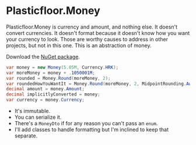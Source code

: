 # Plasticfloor.Money
Plasticfloor.Money is currency and amount, and nothing else. It doesn't convert currencies. It doesn't format because it doesn't know how you want your currency to look. Those are worthy causes to address in other projects, but not in this one. This is an abstraction of money.

Download the [NuGet package](https://www.nuget.org/packages/Plasticfloor.Money).

```csharp
var money = new Money(5.05M, Currency.HRK);
var moreMoney = money + .1050001M;
var rounded = Money.Round(moreMoney, 2);
var roundedHowYouWantIt = Money.Round(moreMoney, 2, MidpointRounding.AwayFromZero);
decimal amount = money.Amount;
decimal implicitlyConverted = money;
var currency = money.Currency;
```

- It's immutable.
- You can serialize it.
- There's a `MoneyDto` if for any reason you can't pass an `enum`.
- I'll add classes to handle formatting but I'm inclined to keep that separate. 
